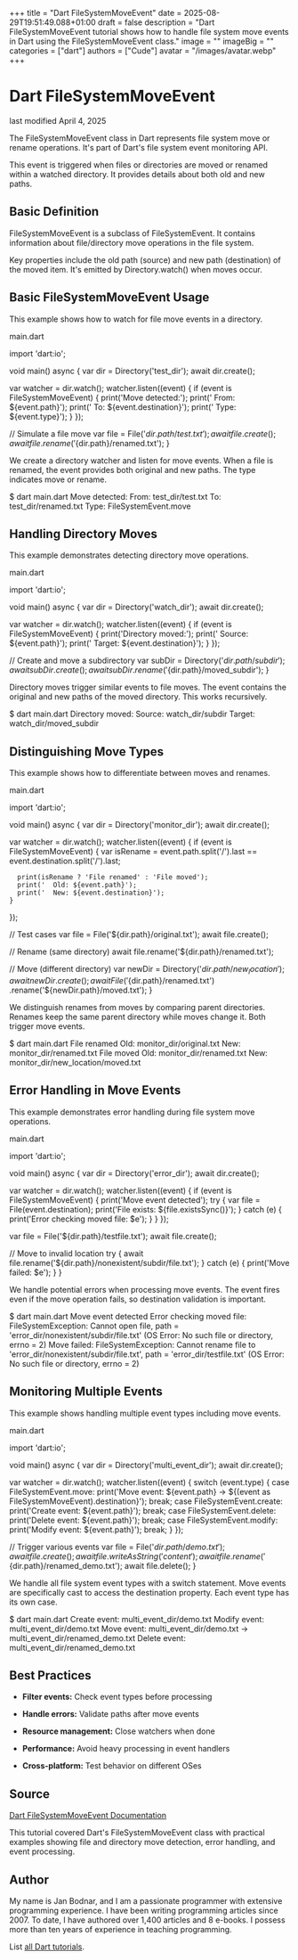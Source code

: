 +++
title = "Dart FileSystemMoveEvent"
date = 2025-08-29T19:51:49.088+01:00
draft = false
description = "Dart FileSystemMoveEvent tutorial shows how to handle file system move events in Dart using the FileSystemMoveEvent class."
image = ""
imageBig = ""
categories = ["dart"]
authors = ["Cude"]
avatar = "/images/avatar.webp"
+++

# Dart FileSystemMoveEvent

last modified April 4, 2025

The FileSystemMoveEvent class in Dart represents file system move
or rename operations. It's part of Dart's file system event monitoring API.

This event is triggered when files or directories are moved or renamed within
a watched directory. It provides details about both old and new paths.

## Basic Definition

FileSystemMoveEvent is a subclass of FileSystemEvent.
It contains information about file/directory move operations in the file system.

Key properties include the old path (source) and new path (destination) of the
moved item. It's emitted by Directory.watch() when moves occur.

## Basic FileSystemMoveEvent Usage

This example shows how to watch for file move events in a directory.

main.dart
  

import 'dart:io';

void main() async {
  var dir = Directory('test_dir');
  await dir.create();
  
  var watcher = dir.watch();
  watcher.listen((event) {
    if (event is FileSystemMoveEvent) {
      print('Move detected:');
      print('  From: ${event.path}');
      print('  To: ${event.destination}');
      print('  Type: ${event.type}');
    }
  });
  
  // Simulate a file move
  var file = File('${dir.path}/test.txt');
  await file.create();
  await file.rename('${dir.path}/renamed.txt');
}

We create a directory watcher and listen for move events. When a file is renamed,
the event provides both original and new paths. The type indicates move or rename.

$ dart main.dart
Move detected:
  From: test_dir/test.txt
  To: test_dir/renamed.txt
  Type: FileSystemEvent.move

## Handling Directory Moves

This example demonstrates detecting directory move operations.

main.dart
  

import 'dart:io';

void main() async {
  var dir = Directory('watch_dir');
  await dir.create();
  
  var watcher = dir.watch();
  watcher.listen((event) {
    if (event is FileSystemMoveEvent) {
      print('Directory moved:');
      print('  Source: ${event.path}');
      print('  Target: ${event.destination}');
    }
  });
  
  // Create and move a subdirectory
  var subDir = Directory('${dir.path}/subdir');
  await subDir.create();
  await subDir.rename('${dir.path}/moved_subdir');
}

Directory moves trigger similar events to file moves. The event contains the
original and new paths of the moved directory. This works recursively.

$ dart main.dart
Directory moved:
  Source: watch_dir/subdir
  Target: watch_dir/moved_subdir

## Distinguishing Move Types

This example shows how to differentiate between moves and renames.

main.dart
  

import 'dart:io';

void main() async {
  var dir = Directory('monitor_dir');
  await dir.create();
  
  var watcher = dir.watch();
  watcher.listen((event) {
    if (event is FileSystemMoveEvent) {
      var isRename = event.path.split('/').last == 
                    event.destination.split('/').last;
      
      print(isRename ? 'File renamed' : 'File moved');
      print('  Old: ${event.path}');
      print('  New: ${event.destination}');
    }
  });
  
  // Test cases
  var file = File('${dir.path}/original.txt');
  await file.create();
  
  // Rename (same directory)
  await file.rename('${dir.path}/renamed.txt');
  
  // Move (different directory)
  var newDir = Directory('${dir.path}/new_location');
  await newDir.create();
  await File('${dir.path}/renamed.txt')
      .rename('${newDir.path}/moved.txt');
}

We distinguish renames from moves by comparing parent directories. Renames keep
the same parent directory while moves change it. Both trigger move events.

$ dart main.dart
File renamed
  Old: monitor_dir/original.txt
  New: monitor_dir/renamed.txt
File moved
  Old: monitor_dir/renamed.txt
  New: monitor_dir/new_location/moved.txt

## Error Handling in Move Events

This example demonstrates error handling during file system move operations.

main.dart
  

import 'dart:io';

void main() async {
  var dir = Directory('error_dir');
  await dir.create();
  
  var watcher = dir.watch();
  watcher.listen((event) {
    if (event is FileSystemMoveEvent) {
      print('Move event detected');
      try {
        var file = File(event.destination);
        print('File exists: ${file.existsSync()}');
      } catch (e) {
        print('Error checking moved file: $e');
      }
    }
  });
  
  var file = File('${dir.path}/testfile.txt');
  await file.create();
  
  // Move to invalid location
  try {
    await file.rename('${dir.path}/nonexistent/subdir/file.txt');
  } catch (e) {
    print('Move failed: $e');
  }
}

We handle potential errors when processing move events. The event fires even if
the move operation fails, so destination validation is important.

$ dart main.dart
Move event detected
Error checking moved file: FileSystemException: Cannot open file, path = 'error_dir/nonexistent/subdir/file.txt' (OS Error: No such file or directory, errno = 2)
Move failed: FileSystemException: Cannot rename file to 'error_dir/nonexistent/subdir/file.txt', path = 'error_dir/testfile.txt' (OS Error: No such file or directory, errno = 2)

## Monitoring Multiple Events

This example shows handling multiple event types including move events.

main.dart
  

import 'dart:io';

void main() async {
  var dir = Directory('multi_event_dir');
  await dir.create();
  
  var watcher = dir.watch();
  watcher.listen((event) {
    switch (event.type) {
      case FileSystemEvent.move:
        print('Move event: ${event.path} → ${(event as FileSystemMoveEvent).destination}');
        break;
      case FileSystemEvent.create:
        print('Create event: ${event.path}');
        break;
      case FileSystemEvent.delete:
        print('Delete event: ${event.path}');
        break;
      case FileSystemEvent.modify:
        print('Modify event: ${event.path}');
        break;
    }
  });
  
  // Trigger various events
  var file = File('${dir.path}/demo.txt');
  await file.create();
  await file.writeAsString('content');
  await file.rename('${dir.path}/renamed_demo.txt');
  await file.delete();
}

We handle all file system event types with a switch statement. Move events are
specifically cast to access the destination property. Each event type has its
own case.

$ dart main.dart
Create event: multi_event_dir/demo.txt
Modify event: multi_event_dir/demo.txt
Move event: multi_event_dir/demo.txt → multi_event_dir/renamed_demo.txt
Delete event: multi_event_dir/renamed_demo.txt

## Best Practices

- **Filter events:** Check event types before processing

- **Handle errors:** Validate paths after move events

- **Resource management:** Close watchers when done

- **Performance:** Avoid heavy processing in event handlers

- **Cross-platform:** Test behavior on different OSes

## Source

[Dart FileSystemMoveEvent Documentation](https://api.dart.dev/stable/dart-io/FileSystemMoveEvent-class.html)

This tutorial covered Dart's FileSystemMoveEvent class with practical examples
showing file and directory move detection, error handling, and event processing.

## Author

My name is Jan Bodnar, and I am a passionate programmer with extensive
programming experience. I have been writing programming articles since 2007.
To date, I have authored over 1,400 articles and 8 e-books. I possess more
than ten years of experience in teaching programming.

List [all Dart tutorials](/dart/).